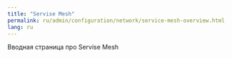 ```yaml
---
title: "Servise Mesh"
permalink: ru/admin/configuration/network/service-mesh-overview.html
lang: ru
---
```


Вводная страница про Servise Mesh
